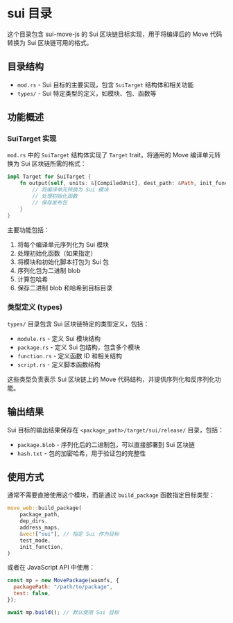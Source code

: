 # sui 目录

这个目录包含 sui-move-js 的 Sui 区块链目标实现，用于将编译后的 Move 代码转换为 Sui 区块链可用的格式。

## 目录结构

- `mod.rs` - Sui 目标的主要实现，包含 `SuiTarget` 结构体和相关功能
- `types/` - Sui 特定类型的定义，如模块、包、函数等

## 功能概述

### SuiTarget 实现

`mod.rs` 中的 `SuiTarget` 结构体实现了 `Target` trait，将通用的 Move 编译单元转换为 Sui 区块链所需的格式：

```rust
impl Target for SuiTarget {
    fn output(self, units: &[CompiledUnit], dest_path: &Path, init_function: &str) -> Result<()> {
        // 将编译单元转换为 Sui 模块
        // 处理初始化函数
        // 保存发布包
    }
}
```

主要功能包括：

1. 将每个编译单元序列化为 Sui 模块
2. 处理初始化函数（如果指定）
3. 将模块和初始化脚本打包为 Sui 包
4. 序列化包为二进制 blob
5. 计算包哈希
6. 保存二进制 blob 和哈希到目标目录

### 类型定义 (types)

`types/` 目录包含 Sui 区块链特定的类型定义，包括：

- `module.rs` - 定义 Sui 模块结构
- `package.rs` - 定义 Sui 包结构，包含多个模块
- `function.rs` - 定义函数 ID 和相关结构
- `script.rs` - 定义脚本函数结构

这些类型负责表示 Sui 区块链上的 Move 代码结构，并提供序列化和反序列化功能。

## 输出结果

Sui 目标的输出结果保存在 `<package_path>/target/sui/release/` 目录，包括：

- `package.blob` - 序列化后的二进制包，可以直接部署到 Sui 区块链
- `hash.txt` - 包的加密哈希，用于验证包的完整性

## 使用方式

通常不需要直接使用这个模块，而是通过 `build_package` 函数指定目标类型：

```rust
move_web::build_package(
    package_path,
    dep_dirs,
    address_maps,
    &vec!["sui"], // 指定 Sui 作为目标
    test_mode,
    init_function,
)
```

或者在 JavaScript API 中使用：

```js
const mp = new MovePackage(wasmfs, {
  packagePath: "/path/to/package",
  test: false,
});

await mp.build(); // 默认使用 Sui 目标
``` 